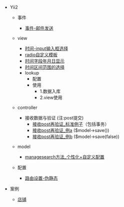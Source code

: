 
- Yii2
	- 事件
		- [事件-邮件发送](事件-邮件发送.md)
	- view
		- [时间-input输入框选择](view.md#输入框选择日期)
		- [radio自定义模板](radio自定义模板.md)
		- [时间字段年月日显示](view.md#时间字段年月日显示)
		- [时间区间范围的选择](view.md#时间区间范围的选择)
		- lookup
			- 配置
			- 使用
				- 1.数据入库
				- 2.view使用

    - controller
	    - 接收数据与验证 (注:post提交)
		    - [接收post再验证_标准例子](post.md#接收post再验证_标准例子)（包括事务）
		    - [接收post再验证_例a](post.md#接收post再验证_例a) ($model->save())
		    - [接收post再验证_例b](post.md#接收post再验证_例b)  ($model->save(false))
    - model
	    - [managesearch方法_个性化+自定义配置](model.md#managesearch方法_个性化+自定义配置)
	- 配置
		- [路由设置-伪静态](content.md#路由设置-伪静态) 

- 案例 
	- [店铺](shop/shop.md)






